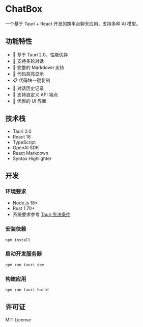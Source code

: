 # ChatBox

一个基于 Tauri + React 开发的跨平台聊天应用，支持多种 AI 模型。

## 功能特性

- 🚀 基于 Tauri 2.0，性能优异
- 💬 支持多轮对话
- 📝 完整的 Markdown 支持
- 🎨 代码高亮显示
- 📋 代码块一键复制
- 💾 对话历史记录
- 🎯 支持自定义 API 端点
- 🌈 优雅的 UI 界面

## 技术栈

- Tauri 2.0
- React 18
- TypeScript
- OpenAI SDK
- React Markdown
- Syntax Highlighter

## 开发

### 环境要求

- Node.js 18+
- Rust 1.70+
- 系统要求参考 [Tauri 先决条件](https://tauri.app/v1/guides/getting-started/prerequisites)

### 安装依赖

```bash
npm install
```

### 启动开发服务器

```bash
npm run tauri dev
```

### 构建应用

```bash
npm run tauri build
```

## 许可证

MIT License
